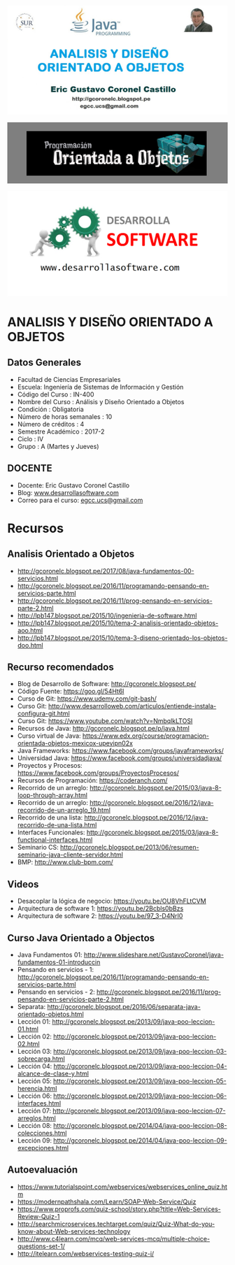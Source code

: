 ﻿![ANALISIS Y DISEÑO ORIENTADO A OBJETOS](https://raw.githubusercontent.com/gcoronelc/UCS_ANALISIS_OO_001/master/Img/curso.jpg)

![ANALISIS Y DISEÑO ORIENTADO A OBJETOS](https://raw.githubusercontent.com/gcoronelc/UCS_ANALISIS_OO_001/master/Img/oo.png)

![ANALISIS Y DISEÑO ORIENTADO A OBJETOS](https://raw.githubusercontent.com/gcoronelc/UCS_ANALISIS_OO_001/master/Img/ds.png)



# ANALISIS Y DISEÑO ORIENTADO A OBJETOS

## Datos Generales

- Facultad de Ciencias Empresariales
- Escuela: Ingeniería de Sistemas de Información y Gestión 
- Código del Curso : IN-400
- Nombre del Curso : Análisis y Diseño Orientado a Objetos 
- Condición	:	Obligatoria
- Número de horas semanales	:	10
- Número de créditos	:	4
- Semestre Académico	:	2017-2
- Ciclo	:	IV
- Grupo : A (Martes y Jueves)

## DOCENTE

- Docente: Eric Gustavo Coronel Castillo
- Blog: www.desarrollasoftware.com
- Correo para el curso: egcc.ucs@gmail.com


# Recursos 


## Analisis Orientado a Objetos

- http://gcoronelc.blogspot.pe/2017/08/java-fundamentos-00-servicios.html
- http://gcoronelc.blogspot.pe/2016/11/programando-pensando-en-servicios-parte.html
- http://gcoronelc.blogspot.pe/2016/11/prog-pensando-en-servicios-parte-2.html
- http://lpb147.blogspot.pe/2015/10/ingenieria-de-software.html
- http://lpb147.blogspot.pe/2015/10/tema-2-analisis-orientado-objetos-aoo.html
- http://lpb147.blogspot.pe/2015/10/tema-3-diseno-orientado-los-objetos-doo.html




## Recurso recomendados

- Blog de Desarrollo de Software: http://gcoronelc.blogspot.pe/
- Código Fuente: https://goo.gl/54Ht6l
- Curso de Git: https://www.udemy.com/git-bash/
- Curso Git: http://www.desarrolloweb.com/articulos/entiende-instala-configura-git.html
- Curso Git: https://www.youtube.com/watch?v=NmbqlkLTOSI
- Recursos de Java: http://gcoronelc.blogspot.pe/p/java.html
- Curso virtual de Java: https://www.edx.org/course/programacion-orientada-objetos-mexicox-upevipn02x
- Java Frameworks: https://www.facebook.com/groups/javaframeworks/
- Universidad Java: https://www.facebook.com/groups/universidadjava/
- Proyectos y Procesos: https://www.facebook.com/groups/ProyectosProcesos/
- Recursos de Programación: https://coderanch.com/
- Recorrido de un arreglo: http://gcoronelc.blogspot.pe/2015/03/java-8-loop-through-array.html
- Recorrido de un arreglo: http://gcoronelc.blogspot.pe/2016/12/java-recorrido-de-un-arreglo_19.html
- Recorrido de una lista: http://gcoronelc.blogspot.pe/2016/12/java-recorrido-de-una-lista.html
- Interfaces Funcionales: http://gcoronelc.blogspot.pe/2015/03/java-8-functional-interfaces.html
- Seminario CS: http://gcoronelc.blogspot.pe/2013/06/resumen-seminario-java-cliente-servidor.html
- BMP: http://www.club-bpm.com/



## Videos

- Desacoplar la lógica de negocio: https://youtu.be/OU8VhFLtCVM
- Arquitectura de software 1: https://youtu.be/2Bcbls0bBzs
- Arquitectura de software 2: https://youtu.be/97_3-D4NrI0



## Curso Java Orientado a Objectos

- Java Fundamentos 01: http://www.slideshare.net/GustavoCoronel/java-fundamentos-01-introduccin
- Pensando en servicios - 1: http://gcoronelc.blogspot.pe/2016/11/programando-pensando-en-servicios-parte.html
- Pensando en servicios - 2: http://gcoronelc.blogspot.pe/2016/11/prog-pensando-en-servicios-parte-2.html
- Separata: http://gcoronelc.blogspot.pe/2016/06/separata-java-orientado-objetos.html
- Lección 01: http://gcoronelc.blogspot.pe/2013/09/java-poo-leccion-01.html
- Lección 02: http://gcoronelc.blogspot.pe/2013/09/java-poo-leccion-02.html
- Lección 03: http://gcoronelc.blogspot.pe/2013/09/java-poo-leccion-03-sobrecarga.html
- Lección 04: http://gcoronelc.blogspot.pe/2013/09/java-poo-leccion-04-alcance-de-clase-y.html
- Lección 05: http://gcoronelc.blogspot.pe/2013/09/java-poo-leccion-05-herencia.html
- Lección 06: http://gcoronelc.blogspot.pe/2013/09/java-poo-leccion-06-interfaces.html
- Lección 07: http://gcoronelc.blogspot.pe/2013/09/java-poo-leccion-07-arreglos.html
- Lección 08: http://gcoronelc.blogspot.pe/2014/04/java-poo-leccion-08-colecciones.html
- Lección 09: http://gcoronelc.blogspot.pe/2014/04/java-poo-leccion-09-excepciones.html


## Autoevaluación

- https://www.tutorialspoint.com/webservices/webservices_online_quiz.htm
- https://modernpathshala.com/Learn/SOAP-Web-Service/Quiz
- https://www.proprofs.com/quiz-school/story.php?title=Web-Services-Review-Quiz-1
- http://searchmicroservices.techtarget.com/quiz/Quiz-What-do-you-know-about-Web-services-technology
- http://www.c4learn.com/mcq/web-services-mcq/multiple-choice-questions-set-1/
- http://itelearn.com/webservices-testing-quiz-i/


